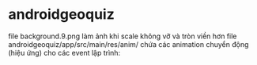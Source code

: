 # androidgeoquiz
file background.9.png làm ảnh khi scale không vỡ và tròn viền hơn
file androidgeoquiz/app/src/main/res/anim/ chứa các animation chuyển động (hiệu ứng) cho các event lập trình:

